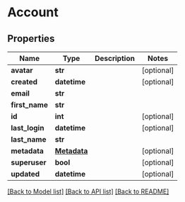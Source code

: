 # Account

## Properties
Name | Type | Description | Notes
------------ | ------------- | ------------- | -------------
**avatar** | **str** |  | [optional] 
**created** | **datetime** |  | [optional] 
**email** | **str** |  | 
**first_name** | **str** |  | 
**id** | **int** |  | [optional] 
**last_login** | **datetime** |  | [optional] 
**last_name** | **str** |  | 
**metadata** | [**Metadata**](Metadata.md) |  | [optional] 
**superuser** | **bool** |  | [optional] 
**updated** | **datetime** |  | [optional] 

[[Back to Model list]](../README.md#documentation-for-models) [[Back to API list]](../README.md#documentation-for-api-endpoints) [[Back to README]](../README.md)

